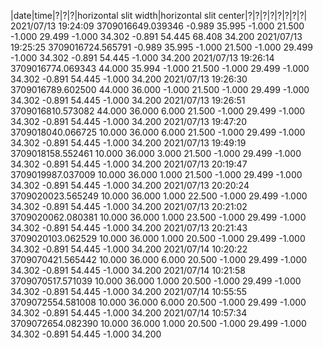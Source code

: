 
|date|time|?|?|?|horizontal slit width|horizontal slit center|?|?|?|?|?|?|?|?|
2021/07/13 19:24:09 3709016649.039346 -0.989 35.995 -1.000 21.500 -1.000 29.499 -1.000 34.302 -0.891 54.445 68.408 34.200
2021/07/13 19:25:25 3709016724.565791 -0.989 35.995 -1.000 21.500 -1.000 29.499 -1.000 34.302 -0.891 54.445 -1.000 34.200
2021/07/13 19:26:14 3709016774.069343 44.000 35.994 -1.000 21.500 -1.000 29.499 -1.000 34.302 -0.891 54.445 -1.000 34.200
2021/07/13 19:26:30 3709016789.602500 44.000 36.000 -1.000 21.500 -1.000 29.499 -1.000 34.302 -0.891 54.445 -1.000 34.200
2021/07/13 19:26:51 3709016810.573082 44.000 36.000 6.000 21.500 -1.000 29.499 -1.000 34.302 -0.891 54.445 -1.000 34.200
2021/07/13 19:47:20 3709018040.066725 10.000 36.000 6.000 21.500 -1.000 29.499 -1.000 34.302 -0.891 54.445 -1.000 34.200
2021/07/13 19:49:19 3709018158.552461 10.000 36.000 3.000 21.500 -1.000 29.499 -1.000 34.302 -0.891 54.445 -1.000 34.200
2021/07/13 20:19:47 3709019987.037009 10.000 36.000 1.000 21.500 -1.000 29.499 -1.000 34.302 -0.891 54.445 -1.000 34.200
2021/07/13 20:20:24 3709020023.565249 10.000 36.000 1.000 22.500 -1.000 29.499 -1.000 34.302 -0.891 54.445 -1.000 34.200
2021/07/13 20:21:02 3709020062.080381 10.000 36.000 1.000 23.500 -1.000 29.499 -1.000 34.302 -0.891 54.445 -1.000 34.200
2021/07/13 20:21:43 3709020103.062529 10.000 36.000 1.000 20.500 -1.000 29.499 -1.000 34.302 -0.891 54.445 -1.000 34.200
2021/07/14 10:20:22 3709070421.565442 10.000 36.000 6.000 20.500 -1.000 29.499 -1.000 34.302 -0.891 54.445 -1.000 34.200
2021/07/14 10:21:58 3709070517.571039 10.000 36.000 1.000 20.500 -1.000 29.499 -1.000 34.302 -0.891 54.445 -1.000 34.200
2021/07/14 10:55:55 3709072554.581008 10.000 36.000 6.000 20.500 -1.000 29.499 -1.000 34.302 -0.891 54.445 -1.000 34.200
2021/07/14 10:57:34 3709072654.082390 10.000 36.000 1.000 20.500 -1.000 29.499 -1.000 34.302 -0.891 54.445 -1.000 34.200